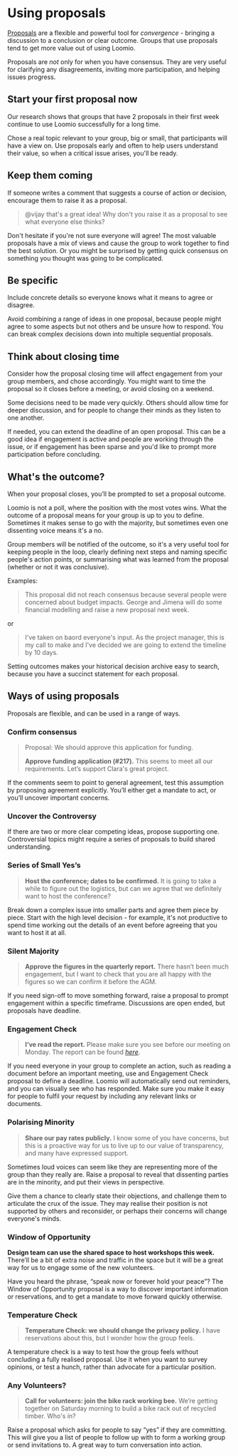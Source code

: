 # Using proposals
[Proposals](https://help.loomio.org/en/proposals.html) are a flexible and powerful tool for *convergence* - bringing a discussion to a conclusion or clear outcome. Groups that use proposals tend to get more value out of using Loomio.

Proposals are *not* only for when you have consensus. They are very useful for clarifying any disagreements, inviting more participation, and helping issues progress.

## Start your first proposal now
Our research shows that groups that have 2 proposals in their first week continue to use Loomio successfully for a long time.

Chose a real topic relevant to your group, big or small, that participants will have a view on. Use proposals early and often to help users understand their value, so when a critical issue arises, you'll be ready.

## Keep them coming
If someone writes a comment that suggests a course of action or decision, encourage them to raise it as a proposal.

> @vijay that's a great idea! Why don't you raise it as a proposal to see what everyone else thinks?

Don't hesitate if you're not sure everyone will agree! The most valuable proposals have a mix of views and cause the group to work together to find the best solution. Or you might be surprised by getting quick consensus on something you thought was going to be complicated.

## Be specific

Include concrete details so everyone knows what it means to agree or disagree. 

Avoid combining a range of ideas in one proposal, because people might agree to some aspects but not others and be unsure how to respond. You can break complex decisions down into multiple sequential proposals.

## Think about closing time
Consider how the proposal closing time will affect engagement from your group members, and chose accordingly. You might want to time the proposal so it closes before a meeting, or avoid closing on a weekend. 

Some decisions need to be made very quickly. Others should allow time for deeper discussion, and for people to change their minds as they listen to one another.

If needed, you can extend the deadline of an open proposal. This can be a good idea if engagement is active and people are working through the issue, or if engagement has been sparse and you'd like to prompt more participation before concluding.

## What's the outcome?
When your proposal closes, you’ll be prompted to set a proposal outcome. 

Loomio is not a poll, where the position with the most votes wins. What the outcome of a proposal means for your group is up to you to define. Sometimes it makes sense to go with the majority, but sometimes even one dissenting voice means it's a no.

Group members will be notified of the outcome, so it's a very useful tool for keeping people in the loop, clearly defining next steps and naming specific people's action points, or summarising what was learned from the proposal (whether or not it was conclusive). 

Examples:

> This proposal did not reach consensus because several people were concerned about budget impacts. George and Jimena will do some financial modelling and raise a new proposal next week.

or

> I've taken on baord everyone's input. As the project manager, this is my call to make and I've decided we are going to extend the timeline by 10 days.

Setting outcomes makes your historical decision archive easy to search, because you have a succinct statement for each proposal.


## Ways of using proposals
Proposals are flexible, and can be used in a range of ways.


### Confirm consensus
> Proposal: We should approve this application for funding. 
> 
> **Approve funding application (#217).** This seems to meet all our requirements. Let’s support Clara's great project.

If the comments seem to point to general agreement, test this assumption by proposing agreement explicitly. You’ll either get a mandate to act, or you’ll uncover important concerns.

### Uncover the Controversy
If there are two or more clear competing ideas, propose supporting one. Controversial topics might require a series of proposals to build shared understanding.

### Series of Small Yes’s

> **Host the conference; dates to be confirmed.**
It is going to take a while to figure out the logistics, but can we agree that we definitely want to host the conference?

Break down a complex issue into smaller parts and agree them piece by piece. Start with the high level decision - for example, it's not productive to spend time working out the details of an event before agreeing that you want to host it at all.

### Silent Majority

> **Approve the figures in the quarterly report.** 
There hasn’t been much engagement, but I want to check that you are all happy with the figures so we can confirm it before the AGM.

If you need sign-off to move something forward, raise a proposal to prompt engagement within a specific timeframe. Discussions are open ended, but proposals have deadline.

### Engagement Check

> **I’ve read the report.** Please make sure you see before our meeting on Monday. The report can be found *[here](http://www.loomio.org)*.

If you need everyone in your group to complete an action, such as reading a document before an important meeting, use and Engagement Check proposal to define a deadline. Loomio will automatically send out reminders, and you can visually see who has responded. Make sure you make it easy for people to fulfil your request by including any relevant links or documents.

### Polarising Minority

> **Share our pay rates publicly.** I know some of you have concerns, but this is a proactive way for us to live up to our value of transparency, and many have expressed support.

Sometimes loud voices can seem like they are representing more of the group than they really are. Raise a proposal to reveal that dissenting parties are in the minority, and put their views in perspective. 

Give them a chance to clearly state their objections, and challenge them to articulate the crux of the issue. They may realise their position is not supported by others and reconsider, or perhaps their concerns will change everyone's minds.

### Window of Opportunity

**Design team can use the shared space to host workshops this week.** There’ll be a bit of extra noise and traffic in the space but it will be a great way for us to engage some of the new volunteers.

Have you heard the phrase, “speak now or forever hold your peace”? The Window of Opportunity proposal is a way to discover important information or reservations, and to get a mandate to move forward quickly otherwise.

### Temperature Check

> **Temperature Check: we should change the privacy policy.** I have reservations about this, but I wonder how the group feels.

A temperature check is a way to test how the group feels without concluding a fully realised proposal. Use it when you want to survey opinions, or test a hunch, rather than advocate for a particular position.

### Any Volunteers?

> **Call for volunteers: join the bike rack working bee.** We’re getting together on Saturday morning to build a bike rack out of recycled timber. Who's in?

Raise a proposal which asks for people to say “yes” if they are committing. This will give you a list of people to follow up with to form a working group or send invitations to. A great way to turn conversation into action.
